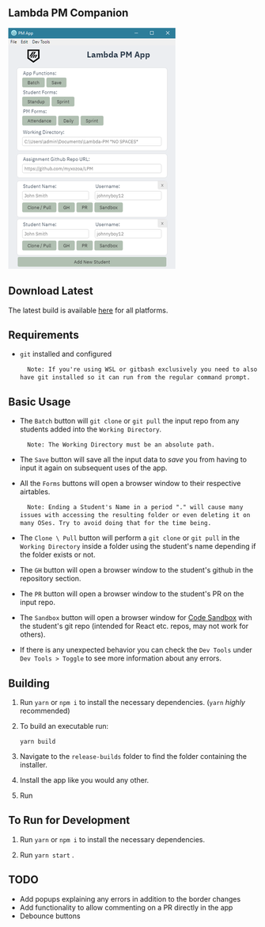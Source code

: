## Lambda PM Companion

![alt text](./lambda_pm_app_screenshot.png)


## Download Latest
The latest build is available [here](https://github.com/myxozoa/LPM/releases) for all platforms.


## Requirements
* `git` installed and configured

        Note: If you're using WSL or gitbash exclusively you need to also have git installed so it can run from the regular command prompt.

## Basic Usage
* The `Batch` button will `git clone` or `git pull` the input repo from any students added into the `Working Directory`.

        Note: The Working Directory must be an absolute path.

* The `Save` button will save all the input data to _save_ you from having to input it again on subsequent uses of the app.
* All the `Forms` buttons will open a browser window to their respective airtables.

        Note: Ending a Student's Name in a period "." will cause many issues with accessing the resulting folder or even deleting it on many OSes. Try to avoid doing that for the time being.

* The `Clone \ Pull` button will perform a `git clone` or `git pull` in the `Working Directory` inside a folder using the student's name depending if the folder exists or not.
* The `GH` button will open a browser window to the student's github in the repository section.
* The `PR` button will open a browser window to the student's PR on the input repo.
* The `Sandbox` button will open a  browser window for [Code Sandbox](https://codesandbox.io/) with the student's git repo (intended for React etc. repos, may not work for others).
* If there is any unexpected behavior you can check the `Dev Tools` under `Dev Tools > Toggle` to see more information about any errors.


## Building
1. Run `yarn` or `npm i` to install the necessary dependencies.  (`yarn` _highly_ recommended)

2. To build an executable run:
    ```
    yarn build
    ```
3. Navigate to the `release-builds` folder to find the folder containing the installer.

4. Install the app like you would any other.

5. Run

## To Run for Development
1. Run `yarn` or `npm i` to install the necessary dependencies.

2. Run `yarn start` .

## TODO
* Add popups explaining any errors in addition to the border changes
* Add functionality to allow commenting on a PR directly in the app
* Debounce buttons
